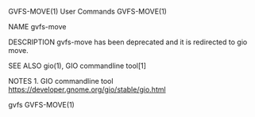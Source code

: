 GVFS-MOVE(1)                                                                                    User Commands                                                                                    GVFS-MOVE(1)

NAME
       gvfs-move

DESCRIPTION
       gvfs-move has been deprecated and it is redirected to gio move.

SEE ALSO
       gio(1), GIO commandline tool[1]

NOTES
        1. GIO commandline tool
           https://developer.gnome.org/gio/stable/gio.html

gvfs                                                                                                                                                                                             GVFS-MOVE(1)
